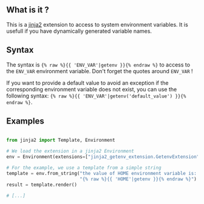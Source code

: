## What is it ?

This is a [jinja2](http://jinja.pocoo.org/) extension to access to system
environment variables. It is usefull if you have dynamically generated
variable names.

## Syntax

The syntax is `{% raw %}{{ 'ENV_VAR'|getenv }}{% endraw %}` to access to the `ENV_VAR` environment
variable. Don't forget the quotes around `ENV_VAR` !

If you want to provide a default value to avoid an exception if the corresponding
environment variable does not exist, you can use the following syntax:
`{% raw %}{{ 'ENV_VAR'|getenv('default_value') }}{% endraw %}`.

## Examples

```python

from jinja2 import Template, Environment

# We load the extension in a jinja2 Environment
env = Environment(extensions=["jinja2_getenv_extension.GetenvExtension"])

# For the example, we use a template from a simple string
template = env.from_string("the value of HOME environment variable is: "
                           "{% raw %}{{ 'HOME'|getenv }}{% endraw %}")
result = template.render()

# [...]
```
